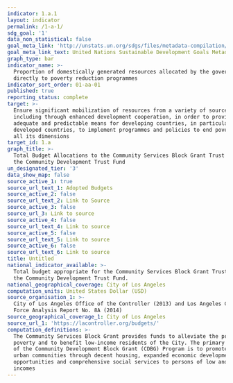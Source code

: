 ```yaml
---
indicator: 1.a.1
layout: indicator
permalink: /1-a-1/
sdg_goal: '1'
data_non_statistical: false
goal_meta_link: 'http://unstats.un.org/sdgs/files/metadata-compilation/Metadata-Goal-1.pdf'
goal_meta_link_text: United Nations Sustainable Development Goals Metadata (pdf 894kB)
graph_type: bar
indicator_name: >-
  Proportion of domestically generated resources allocated by the government
  directly to poverty reduction programmes
indicator_sort_order: 01-aa-01
published: true
reporting_status: complete
target: >-
  Ensure significant mobilization of resources from a variety of sources,
  including through enhanced development cooperation, in order to provide
  adequate and predictable means for developing countries, in particular least
  developed countries, to implement programmes and policies to end poverty in
  all its dimensions
target_id: 1.a
graph_title: >-
  Total Budget Allocations to the Community Services Block Grant Trust Fund and
  the Community Development Trust Fund
un_designated_tier: '3'
data_show_map: false
source_active_1: true
source_url_text_1: Adopted Budgets
source_active_2: false
source_url_text_2: Link to Source
source_active_3: false
source_url_3: Link to source
source_active_4: false
source_url_text_4: Link to source
source_active_5: false
source_url_text_5: Link to source
source_active_6: false
source_url_text_6: Link to source
title: Untitled
national_indicator_available: >-
  Total budget appropriate for the Community Services Block Grant Trust Fund and
  the Community Development Trust Fund. 
national_geographical_coverage: City of Los Angeles
computation_units: United States Dollar (USD)
source_organisation_1: >-
  City of Los Angeles Office of the Controller (2013) and Los Angeles City Work
  Force Analysis Report No. 8A (2014)
source_geographical_coverage_1: City of Los Angeles
source_url_1: 'https://lacontroller.org/budgets/'
computation_definitions: >-
  The Community Services Block Grant provides funds to alleviate the problems of
  poverty and to benefit low-income residents of the City. The primary objective
  of the Community Development Block Grant (CDBG) Program is to promote viable
  urban communities through decent housing, expanded economic development
  opportunities and comprehensive social services to persons of low and moderate
  incomes
---
```

